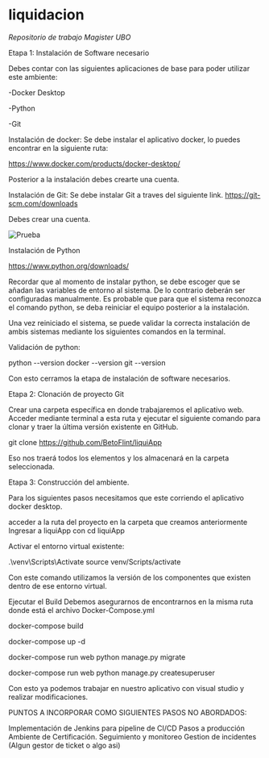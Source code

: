 # liquidacion

<em> Repositorio de trabajo Magister UBO </em>


Etapa 1: Instalación de Software necesario

Debes contar con las siguientes aplicaciones de base para poder utilizar este ambiente:

-Docker Desktop

-Python

-Git

Instalación de docker:
Se debe instalar el aplicativo docker, lo puedes encontrar en la siguiente ruta:

https://www.docker.com/products/docker-desktop/

Posterior a la instalación debes crearte una cuenta.

Instalación de Git:
Se debe instalar Git a traves del siguiente link.
https://git-scm.com/downloads

Debes crear una cuenta.

![Prueba](https://miro.medium.com/v2/resize:fit:720/format:webp/1*ycIMlwgwicqlO6PcFRA-Iw.png)

Instalación de Python

https://www.python.org/downloads/

Recordar que al momento de instalar python, se debe escoger que se añadan las variables de entorno al sistema. De lo contrario deberán ser configuradas manualmente. Es probable que para que el sistema reconozca el comando python, se deba reiniciar el equipo posterior a la instalación.

Una vez reiniciado el sistema, se puede validar la correcta instalación de ambis sistemas mediante los siguientes comandos en la terminal.

Validación de python:

python --version
docker --version
git --version

Con esto cerramos la etapa de instalación de software necesarios.

Etapa 2: Clonación de proyecto Git

Crear una carpeta específica en donde trabajaremos el aplicativo web.
Acceder mediante terminal a esta ruta y ejecutar el siguiente comando para clonar y traer la última versión existente en GitHub.

git clone https://github.com/BetoFlint/liquiApp

Eso nos traerá todos los elementos y los almacenará en la carpeta seleccionada.

Etapa 3: Construcción del ambiente.

Para los siguientes pasos necesitamos que este corriendo el aplicativo docker desktop.

acceder a la ruta del proyecto en la carpeta que creamos anteriormente
Ingresar a liquiApp con cd liquiApp

Activar el entorno virtual existente:

.\venv\Scripts\Activate
source venv/Scripts/activate

Con este comando utilizamos la versión de los componentes que existen dentro de ese entorno virtual.

Ejecutar el Build
Debemos asegurarnos de encontrarnos en la misma ruta donde está el archivo Docker-Compose.yml

docker-compose build

docker-compose up -d

docker-compose run web python manage.py migrate

docker-compose run web python manage.py createsuperuser

Con esto ya podemos trabajar en nuestro aplicativo con visual studio y realizar modificaciones.

PUNTOS A INCORPORAR COMO SIGUIENTES PASOS NO ABORDADOS:

Implementación de Jenkins para pipeline de CI/CD
Pasos a producción
Ambiente de Certificación.
Seguimiento y monitoreo
Gestion de incidentes (Algun gestor de ticket o algo asi)
